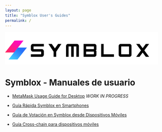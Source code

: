 ```yaml
---
layout: page
title: "Symblox User's Guides"
permalink: /
---
```


![Symblox Logo](assets/SymbloxLogoName.png "Symblox Logo")

# Symblox - Manuales de usuario

-   [MetaMask Usage Guide for Desktop](https://dexempower.github.io/guides/yield-farming/2020/10/22/symblox-guide-for-pc)  *WORK IN PROGRESS*

-   [Guía Rápida Symblox en Smartphones](https://dexempower.github.io/dexempower.github.io-symblox/guides/yield-farming/2020/10/22/symblox-guide-for-mobile)

-   [Guía de Votación en Symblox desde Dispositivos Móviles](https://dexempower.github.io/dexempower.github.io-symblox/guides/voting/2020/11/05/symblox-voting-guide)

-   [Guía Cross-chain para dispositivos móviles](https://github.com/symblox/symblox.github.io/blob/master/_posts/2020-11-27-cross-chain-guide-for-mobile.md)
